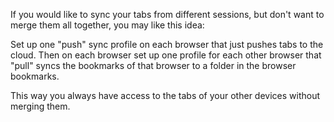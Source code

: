 If you would like to sync your tabs from different sessions, but don't want to merge them all together, you may like this idea:

Set up one "push" sync profile on each browser that just pushes tabs to the cloud.
Then on each browser set up one profile for each other browser that "pull" syncs the bookmarks of that browser to a folder in the browser bookmarks.

This way you always have access to the tabs of your other devices without merging them.
